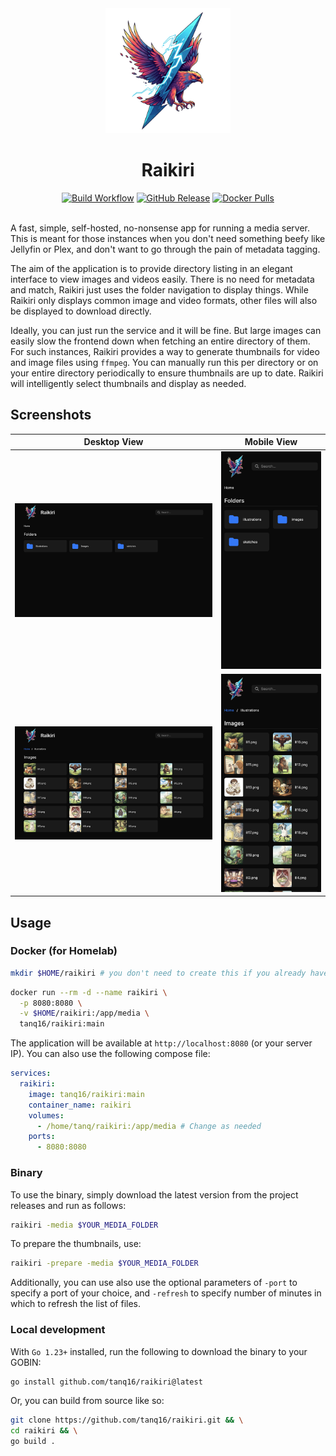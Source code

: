<div align="center">
  <img src=".github/assets/logo.png" alt="Local Content Share Logo" width="200">
  <h1>Raikiri</h1>

  <a href="https://github.com/tanq16/raikiri/actions/workflows/release.yml"><img alt="Build Workflow" src="https://github.com/tanq16/raikiri/actions/workflows/release.yml/badge.svg"></a>&nbsp;<a href="https://github.com/Tanq16/raikiri/releases"><img alt="GitHub Release" src="https://img.shields.io/github/v/release/tanq16/raikiri"></a>&nbsp;<a href="https://hub.docker.com/r/tanq16/raikiri"><img alt="Docker Pulls" src="https://img.shields.io/docker/pulls/tanq16/raikiri"></a><br><br>
</div>

A fast, simple, self-hosted, no-nonsense app for running a media server. This is meant for those instances when you don't need something beefy like Jellyfin or Plex, and don't want to go through the pain of metadata tagging.

The aim of the application is to provide directory listing in an elegant interface to view images and videos easily. There is no need for metadata and match, Raikiri just uses the folder navigation to display things. While Raikiri only displays common image and video formats, other files will also be displayed to download directly.

Ideally, you can just run the service and it will be fine. But large images can easily slow the frontend down when fetching an entire directory of them. For such instances, Raikiri provides a way to generate thumbnails for video and image files using `ffmpeg`. You can manually run this per directory or on your entire directory periodically to ensure thumbnails are up to date. Raikiri will intelligently select thumbnails and display as needed.

## Screenshots

| Desktop View | Mobile View |
| --- | --- |
| <img src=".github/assets/df.png" alt="Light"> | <img src=".github/assets/mf.png" alt="Light"> |
| <img src=".github/assets/di.png" alt="Light"> | <img src=".github/assets/mi.png" alt="Light"> |

## Usage

### Docker (for Homelab)

```bash
mkdir $HOME/raikiri # you don't need to create this if you already have media in a specific directory
```
```bash
docker run --rm -d --name raikiri \
  -p 8080:8080 \
  -v $HOME/raikiri:/app/media \
  tanq16/raikiri:main
```

The application will be available at `http://localhost:8080` (or your server IP). You can also use the following compose file:

```yaml
services:
  raikiri:
    image: tanq16/raikiri:main
    container_name: raikiri
    volumes:
      - /home/tanq/raikiri:/app/media # Change as needed
    ports:
      - 8080:8080
```

### Binary

To use the binary, simply download the latest version from the project releases and run as follows:

```bash
raikiri -media $YOUR_MEDIA_FOLDER
```

To prepare the thumbnails, use:

```bash
raikiri -prepare -media $YOUR_MEDIA_FOLDER
```

Additionally, you can use also use the optional parameters of `-port` to specify a port of your choice, and `-refresh` to specify number of minutes in which to refresh the list of files.

### Local development

With `Go 1.23+` installed, run the following to download the binary to your GOBIN:

```bash
go install github.com/tanq16/raikiri@latest
```

Or, you can build from source like so:

```bash
git clone https://github.com/tanq16/raikiri.git && \
cd raikiri && \
go build .
```
